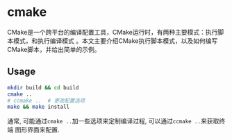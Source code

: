 # cmake

CMake是一个跨平台的编译配置工具，CMake运行时，有两种主要模式：执行脚本模式，和执行编译模式 。本文主要介绍CMake执行脚本模式，以及如何编写CMake脚本，并给出简单的示例。

## Usage

```sh
mkdir build && cd build
cmake ..
# ccmake ..  # 更改配置选项
make && make install
```

通常, 可能通过`cmake ..`加一些选项来定制编译过程, 可以通过`ccmake ..`来获取终端
图形界面来配置.
